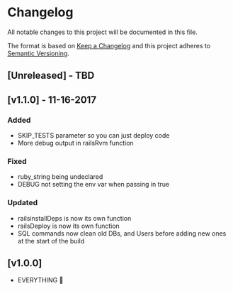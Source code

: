 # Changelog
All notable changes to this project will be documented in this file.

The format is based on [Keep a Changelog](http://keepachangelog.com/en/1.0.0/)
and this project adheres to [Semantic Versioning](http://semver.org/spec/v2.0.0.html).

## [Unreleased] - TBD

## [v1.1.0] - 11-16-2017
### Added
- SKIP_TESTS parameter so you can just deploy code
- More debug output in railsRvm function

### Fixed
- ruby_string being undeclared
- DEBUG not setting the env var when passing in true

### Updated
- railsinstallDeps is now its own function
- railsDeploy is now its own function
- SQL commands now clean old DBs, and Users before adding new ones at the start of the build

## [v1.0.0]

- EVERYTHING :tada:
